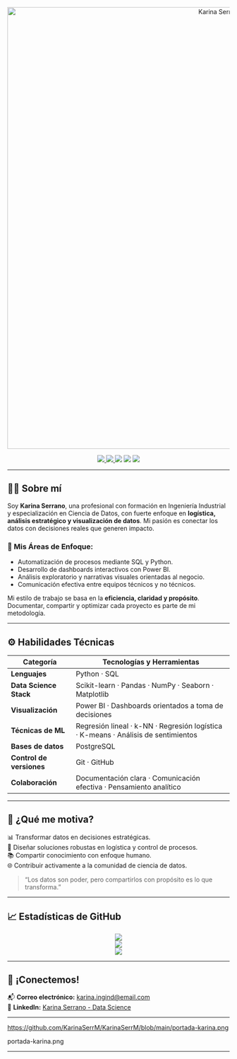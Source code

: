 <!-- 🎯 PORTADA PERSONALIZADA - Karina Serrano -->

<p align="center">
  <img src="https://github.com/KarinaSerrM/KarinaSerrM/blob/main/portada-karina.png" alt="Karina Serrano Banner" width="1000"/>
</p>

<p align="center">
  <a href="https://github.com/KarinaSerrM">
    <img src="https://img.shields.io/github/followers/KarinaSerrM?label=GitHub&style=social" />
  </a>
  <a href="https://www.linkedin.com/in/karina-serrano-data-science">
    <img src="https://img.shields.io/badge/LinkedIn-Karina%20Serrano-0077B5?style=flat-square&logo=linkedin" />
  </a>
  <img src="https://img.shields.io/badge/Data%20Science-Con%20propósito%20y%20pasión-f49ac2?style=flat-square" />
  <img src="https://img.shields.io/badge/SQL-Precisión%20y%20Control-00bfff?style=flat-square&logo=sqlite" />
  <img src="https://img.shields.io/badge/Power%20BI-Visualización%20Estratégica-ffbf00?style=flat-square&logo=powerbi" />
</p>

---

## 👩‍💻 Sobre mí

Soy **Karina Serrano**, una profesional con formación en Ingeniería Industrial y especialización en Ciencia de Datos, con fuerte enfoque en **logística, análisis estratégico y visualización de datos**. Mi pasión es conectar los datos con decisiones reales que generen impacto.

### 🎯 Mis Áreas de Enfoque:
- Automatización de procesos mediante SQL y Python.
- Desarrollo de dashboards interactivos con Power BI.
- Análisis exploratorio y narrativas visuales orientadas al negocio.
- Comunicación efectiva entre equipos técnicos y no técnicos.

Mi estilo de trabajo se basa en la **eficiencia, claridad y propósito**. Documentar, compartir y optimizar cada proyecto es parte de mi metodología.

---

## ⚙️ Habilidades Técnicas

| Categoría                  | Tecnologías y Herramientas                                                                 |
|---------------------------|---------------------------------------------------------------------------------------------|
| **Lenguajes**             | Python · SQL                                                                               |
| **Data Science Stack**    | Scikit-learn · Pandas · NumPy · Seaborn · Matplotlib                                      |
| **Visualización**         | Power BI · Dashboards orientados a toma de decisiones                                      |
| **Técnicas de ML**        | Regresión lineal · k-NN · Regresión logística · K-means · Análisis de sentimientos         |
| **Bases de datos**        | PostgreSQL                                                                                 |
| **Control de versiones**  | Git · GitHub                                                                               |
| **Colaboración**          | Documentación clara · Comunicación efectiva · Pensamiento analítico                       |

---

## 🌱 ¿Qué me motiva?

📊 Transformar datos en decisiones estratégicas.  
🔗 Diseñar soluciones robustas en logística y control de procesos.  
📚 Compartir conocimiento con enfoque humano.  
🌐 Contribuir activamente a la comunidad de ciencia de datos.

> “Los datos son poder, pero compartirlos con propósito es lo que transforma.”

---

## 📈 Estadísticas de GitHub

<p align="center">
  <img src="https://github-readme-stats.vercel.app/api?username=KarinaSerrM&theme=dark&show_icons=true&count_private=true&hide_border=false&title_color=f49ac2&icon_color=00bfff&text_color=ecf0f1&bg_color=2c3e50" />
  <br/>
  <img src="https://github-readme-streak-stats.herokuapp.com/?user=KarinaSerrM&theme=dark&hide_border=false&stroke=f49ac2&background=2c3e50&currstreak_color=00bfff&ring=00bfff&side_main=ecf0f1&side_border=ecf0f1&dates=ecf0f1" />
  <br/>
  <img src="https://github-readme-stats.vercel.app/api/top-langs/?username=KarinaSerrM&theme=dark&layout=compact&title_color=f49ac2&icon_color=00bfff&text_color=ecf0f1&bg_color=2c3e50" />
</p>

---

## 🤝 ¡Conectemos!

📬 **Correo electrónico:** karina.ingind@email.com  
🔗 **LinkedIn:** [Karina Serrano - Data Science](https://www.linkedin.com/in/karina-serrano-data-science)

---

https://github.com/KarinaSerrM/KarinaSerrM/blob/main/portada-karina.png

portada-karina.png



---

